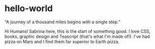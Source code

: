 # hello-world
“A journey of a thousand miles begins with a single step.”

Hi Humans! Sabrina here, this is the start of something good. 
I love CSS, books, graphic design and Teascript (that's what I'm made of!). 
I've had pizza on Mars and I find them far superior to Earth pizza.
